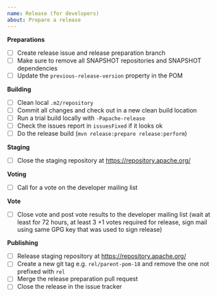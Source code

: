 ```yaml
---
name: Release (for developers)
about: Prepare a release
---
```


**Preparations**

- [ ] Create release issue and release preparation branch
- [ ] Make sure to remove all SNAPSHOT repositories and SNAPSHOT dependencies
- [ ] Update the `previous-release-version` property in the POM

**Building**

- [ ] Clean local `.m2/repository`
- [ ] Commit all changes and check out in a new clean build location
- [ ] Run a trial build locally with `-Papache-release`
- [ ] Check the issues report in `issuesFixed` if it looks ok
- [ ] Do the release build (`mvn release:prepare release:perform`)

**Staging**

- [ ] Close the staging repository at https://repository.apache.org/ 

**Voting**

- [ ] Call for a vote on the developer mailing list

**Vote**

- [ ] Close vote and post vote results to the developer mailing list (wait at least for 72 hours, at least 3 +1 votes required for release, sign mail using same GPG key that was used to sign release)

**Publishing**

- [ ] Release staging repository at https://repository.apache.org/
- [ ] Create a new git tag e.g. `rel/parent-pom-18` and remove the one not prefixed with `rel`
- [ ] Merge the release preparation pull request
- [ ] Close the release in the issue tracker
